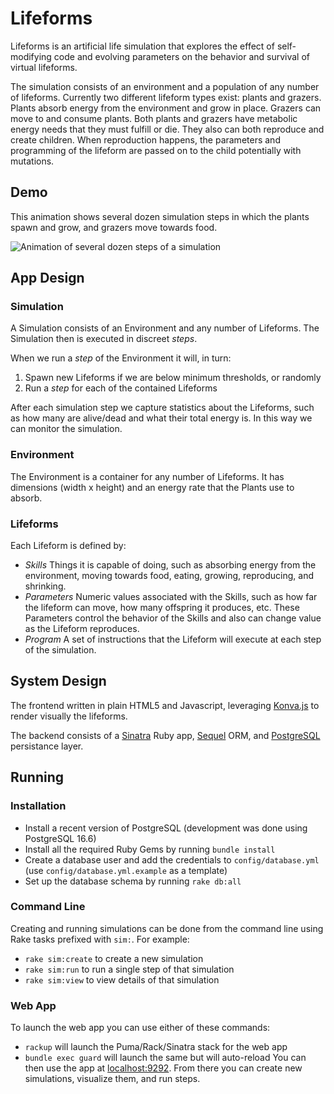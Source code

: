 
# Lifeforms

Lifeforms is an artificial life simulation that explores the effect of self-modifying code and evolving parameters on the behavior and survival of virtual lifeforms.

The simulation consists of an environment and a population of any number of lifeforms. Currently two different lifeform types exist: plants and grazers. Plants absorb energy from the environment and grow in place. Grazers can move to and consume plants. Both plants and grazers have metabolic energy needs that they must fulfill or die. They also can both reproduce and create children. When reproduction happens, the parameters and programming of the lifeform are passed on to the child potentially with mutations.

## Demo
This animation shows several dozen simulation steps in which the plants spawn and grow, and grazers move towards food.

![Animation of several dozen steps of a simulation](https://github.com/user-attachments/assets/37c2bf8e-4d15-4e00-a0fd-59ba5f045de3)

## App Design

### Simulation
A Simulation consists of an Environment and any number of Lifeforms. The Simulation then is executed in discreet _steps_.

When we run a _step_ of the Environment it will, in turn:
  1. Spawn new Lifeforms if we are below minimum thresholds, or randomly
  2. Run a _step_ for each of the contained Lifeforms

After each simulation step we capture statistics about the Lifeforms, such as how many are alive/dead and what their total energy is. In this way we can monitor the simulation.

### Environment
The Environment is a container for any number of Lifeforms. It has dimensions (width x height) and an energy rate that the Plants use to absorb. 

### Lifeforms
Each Lifeform is defined by:
  * *Skills* Things it is capable of doing, such as absorbing energy from the environment, moving towards food, eating, growing, reproducing, and shrinking.
  * *Parameters* Numeric values associated with the Skills, such as how far the lifeform can move, how many offspring it produces, etc. These Parameters control the behavior of the Skills and also can change value as the Lifeform reproduces.
  * *Program* A set of instructions that the Lifeform will execute at each step of the simulation.

## System Design

The frontend written in plain HTML5 and Javascript, leveraging [Konva.js](https://konvajs.org/) to render visually the lifeforms.

The backend consists of a [Sinatra](https://sinatrarb.com/) Ruby app, [Sequel](https://github.com/jeremyevans/sequel) ORM, and [PostgreSQL](https://www.postgresql.org/) persistance layer.

## Running

### Installation

 * Install a recent version of PostgreSQL (development was done using PostgreSQL 16.6)
 * Install all the required Ruby Gems by running `bundle install`
 * Create a database user and add the credentials to `config/database.yml` (use `config/database.yml.example` as a template)
 * Set up the database schema by running `rake db:all`

### Command Line
Creating and running simulations can be done from the command line using Rake tasks prefixed with `sim:`. For example:
  * `rake sim:create` to create a new simulation
  * `rake sim:run` to run a single step of that simulation
  * `rake sim:view` to view details of that simulation

### Web App
To launch the web app you can use either of these commands:
  * `rackup` will launch the Puma/Rack/Sinatra stack for the web app
  * `bundle exec guard` will launch the same but will auto-reload
You can then use the app at [localhost:9292](http://127.0.0.1:9292). From there you can create new simulations, visualize them, and run steps.

